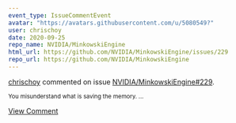 ```yaml
---
event_type: IssueCommentEvent
avatar: "https://avatars.githubusercontent.com/u/5080549?"
user: chrischoy
date: 2020-09-25
repo_name: NVIDIA/MinkowskiEngine
html_url: https://github.com/NVIDIA/MinkowskiEngine/issues/229
repo_url: https://github.com/NVIDIA/MinkowskiEngine
---
```


<a href='https://github.com/chrischoy' target='_blank'>chrischoy</a> commented on issue <a href='https://github.com/NVIDIA/MinkowskiEngine/issues/229' target='_blank'>NVIDIA/MinkowskiEngine#229</a>.

<small>You misunderstand what is saving the memory....</small>

<a href='https://github.com/NVIDIA/MinkowskiEngine/issues/229' target='_blank'>View Comment</a>